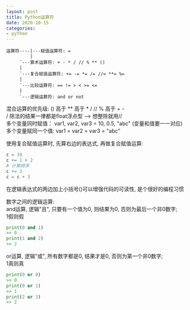 ```yaml
---
layout: post
title: Python运算符
date: 2020-10-15
categories:
- python
---
```

```
运算符----|---赋值运算符: =                  
         |
	 `---算术运算符: + - * / // % ** () 
	 |
	 `---复合赋值运算符: += -= *= /= //= **= %=
	 |
	 `---比较运算符: == != > < >= <=
	 |
	 `---逻辑运算符: and or not
```
混合运算的优先级: () 高于 ** 高于 * / // % 高于 + -<br>
/ 除法的结果一律都是float浮点型 \-\-> 想整除就用//<br>
多个变量同时赋值： var1, var2, var3 = 10, 0.5, "abc" (变量和值要一一对应)<br>
多个变量赋同一个值: var1 = var2 = var3 = "abc"<br>

使用复合赋值运算时, 先算右边的表达式, 再做复合赋值运算:<br>
```python
c = 10
c += 1 + 2
# 计算顺序
c += 3 
c = c + 3
```

在逻辑表达式的两边加上小括号()可以增强代码的可读性, 是个很好的编程习惯<br>

数字之间的逻辑运算:<br>
and运算, 逻辑"且", 只要有一个值为0, 则结果为0, 否则为最后一个非0数字;<br>
1假则假<br>
```python
print(0 and 1)
>> 0
print(1 and 2)
>> 2
```
or运算, 逻辑"或", 所有数字都是0, 结果才是0, 否则为第一个非0数字;<br>
1真则真<br>
```python
print(0 or 0)
>> 0
print(0 or 1)
>> 1
print(2 or 3)
>> 2
```

